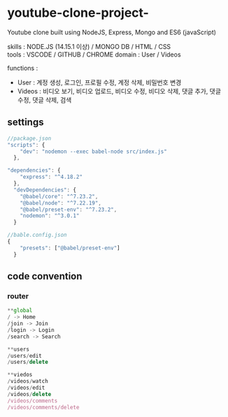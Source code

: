 # youtube-clone-project-
Youtube clone built using NodeJS, Express, Mongo and ES6 (javaScript)

skills : NODE.JS (14.15.1 이상) / MONGO DB / HTML / CSS  
tools : VSCODE / GITHUB / CHROME
domain : User / Videos

functions :  
- User : 계정 생성, 로그인, 프로필 수정, 계정 삭제, 비밀번호 변경
- Videos : 비디오 보기, 비디오 업로드, 비디오 수정, 비디오 삭제, 댓글 추가, 댓글 수정, 댓글 삭제, 검색
  
## settings
```jsx
//package.json
"scripts": {
    "dev": "nodemon --exec babel-node src/index.js"
  },

"dependencies": {
    "express": "^4.18.2"
  },
  "devDependencies": {
    "@babel/core": "^7.23.2",
    "@babel/node": "^7.22.19",
    "@babel/preset-env": "^7.23.2",
    "nodemon": "^3.0.1"
  }
```

```jsx
//bable.config.json
{
    "presets": ["@babel/preset-env"]
  }
```

## code convention
### router

```jsx
**global
/ -> Home
/join -> Join
/login -> Login
/search -> Search

**users
/users/edit
/users/delete

**viedos
/videos/watch
/videos/edit
/videos/delete
/videos/comments
/videos/comments/delete
```
